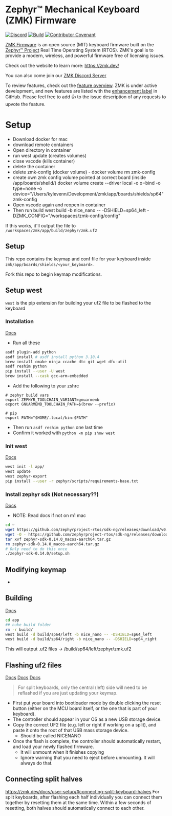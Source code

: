 # Zephyr™ Mechanical Keyboard (ZMK) Firmware

[![Discord](https://img.shields.io/discord/719497620560543766)](https://zmk.dev/community/discord/invite)
[![Build](https://github.com/zmkfirmware/zmk/workflows/Build/badge.svg)](https://github.com/zmkfirmware/zmk/actions)
[![Contributor Covenant](https://img.shields.io/badge/Contributor%20Covenant-v2.0%20adopted-ff69b4.svg)](CODE_OF_CONDUCT.md)

[ZMK Firmware](https://zmk.dev/) is an open source (MIT) keyboard firmware built on the [Zephyr™ Project](https://www.zephyrproject.org/) Real Time Operating System (RTOS). ZMK's goal is to provide a modern, wireless, and powerful firmware free of licensing issues.

Check out the website to learn more: https://zmk.dev/

You can also come join our [ZMK Discord Server](https://zmk.dev/community/discord/invite)

To review features, check out the [feature overview](https://zmk.dev/docs/). ZMK is under active development, and new features are listed with the [enhancement label](https://github.com/zmkfirmware/zmk/issues?q=is%3Aissue+is%3Aopen+label%3Aenhancement) in GitHub. Please feel free to add 👍 to the issue description of any requests to upvote the feature.


# Setup
* Download docker for mac
* download remote containers
* Open directory in container
* run west update (creates volumes)
* close vscode (kills container)
* delete the container
* delete zmk-config (docker volume) - docker volume rm zmk-config
* create own zmk config volume pointed at correct board (inside /app/boards/sheild/<boardname>)
docker volume create --driver local -o o=bind -o type=none -o \
    device="/Users/kylevenn/Development/zmk/app/boards/shields/sp64" zmk-config
* Open vscode again and reopen in container
* Then run build
west build -b nice_nano -- -DSHIELD=sp64_left -DZMK_CONFIG="/workspaces/zmk-config/config"

If this works, it'll output the file to `/workspaces/zmk/app/build/zephyr/zmk.uf2`



## Setup
This repo contains the keymap and conf file for your keyboard inside `zmk/app/boards/shields/<your_keyboard>`.

Fork this repo to begin keymap modifications.

## Setup west
`west` is the pip extension for building your uf2 file to be flashed to the keyboard

### Installation
[Docs](https://zmk.dev/docs/development/setup/#prerequisites)
* Run all these
```bash
asdf plugin-add python
asdf install # asdf install python 3.10.4
brew install cmake ninja ccache dtc git wget dfu-util
asdf reshim python
pip install --user -U west
brew install --cask gcc-arm-embedded
```
* Add the following to your zshrc
```
# zephyr build vars
export ZEPHYR_TOOLCHAIN_VARIANT=gnuarmemb
export GNUARMEMB_TOOLCHAIN_PATH=$(brew --prefix)

# pip
export PATH="$HOME/.local/bin:$PATH"
``` 
* Then run `asdf reshim python` one last time
* Confirm it worked with `python -m pip show west`

### Init west
[Docs](https://zmk.dev/docs/development/setup/#initialize-west)

```bash
west init -l app/
west update
west zephyr-export
pip install --user -r zephyr/scripts/requirements-base.txt
```

### Install zephyr sdk (Not necessary??)
[Docs](https://docs.zephyrproject.org/latest/getting_started/index.html#install-a-toolchain)
* NOTE: Read docs if not on m1 mac
```bash
cd ~
wget https://github.com/zephyrproject-rtos/sdk-ng/releases/download/v0.14.0/zephyr-sdk-0.14.0_macos-aarch64.tar.gz
wget -O - https://github.com/zephyrproject-rtos/sdk-ng/releases/download/v0.14.0/sha256.sum | shasum --check --ignore-missing
tar xvf zephyr-sdk-0.14.0_macos-aarch64.tar.gz
rm zephyr-sdk-0.14.0_macos-aarch64.tar.gz
# Only need to do this once
./zephyr-sdk-0.14.0/setup.sh
```

## Modifying keymap
* 

## Building
[Docs](https://zmk.dev/docs/development/build-flash/#building-for-split-keyboards)
```bash
cd app
## nuke build folder
rm -r build/
west build -d build/sp64/left -b nice_nano -- -DSHIELD=sp64_left
west build -d build/sp64/right -b nice_nano -- -DSHIELD=sp64_right
```

This will output .uf2 files -> /build/sp64/left/zephyr/zmk.uf2

## Flashing uf2 files
[Docs](https://zmk.dev/docs/user-setup/#flashing-uf2-files)
[Docs](https://zmk.dev/docs/development/build-flash/#flashing)
[Docs](https://zmk.dev/docs/customization#flashing-your-changes)

> For split keyboards, only the central (left) side will need to be reflashed if you are just updating your keymap.

* First put your board into bootloader mode by double clicking the reset button (either on the MCU board itself, or the one that is part of your keyboard). 
* The controller should appear in your OS as a new USB storage device.
* Copy the correct UF2 file (e.g. left or right if working on a split), and paste it onto the root of that USB mass storage device. 
   * Should be called NICENANO
* Once the flash is complete, the controller should automatically restart, and load your newly flashed firmware.
   * It will unmount when it finishes copying
   * Ignore warning that you need to eject before unmounting.  It will always do that.

## Connecting split halves
https://zmk.dev/docs/user-setup/#connecting-split-keyboard-halves
For split keyboards, after flashing each half individually you can connect them together by resetting them at the same time. Within a few seconds of resetting, both halves should automatically connect to each other.